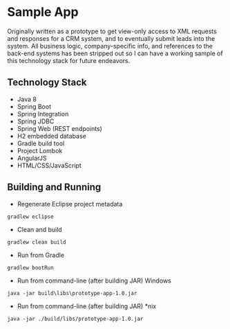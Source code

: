 # Sample App 

Originally written as a prototype to get view-only access to XML requests and responses for a CRM system, and to eventually submit leads into the system. 
All business logic, company-specific info, and references to the back-end systems has been stripped out so I can have a working sample of this technology stack for future endeavors.

## Technology Stack

- Java 8
- Spring Boot
- Spring Integration
- Spring JDBC
- Spring Web (REST endpoints)
- H2 embedded database
- Gradle build tool
- Project Lombok
- AngularJS
- HTML/CSS/JavaScript


## Building and Running

- Regenerate Eclipse project metadata
```
gradlew eclipse
```
- Clean and build
```
gradlew clean build
```
- Run from Gradle
```
gradlew bootRun
```
- Run from command-line (after building JAR) Windows
```
java -jar build\libs\prototype-app-1.0.jar
```
- Run from command-line (after building JAR) *nix
```
java -jar ./build/libs/prototype-app-1.0.jar
```

